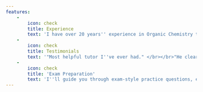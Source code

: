 ```yaml
---
features:
    -
        icon: check
        title: Experience
        text: 'I have over 20 years'' experience in Organic Chemistry teaching and research and I currently teach Organic Chemistry to classes at all levels within University.'
    -
        icon: check
        title: Testimonials
        text: '"Most helpful tutor I''ve ever had." </br></br>"He clearly listened to feedback from the students which was great to see.".'
    -
        icon: check
        title: 'Exam Preparation'
        text: 'I''ll guide you through exam-style practice questions, explaining how to tackle even the most challenging or Organic Chemistry exam questions. When you get to the exam, you''ll feel like you''ve seen it all before!.'
---
```


